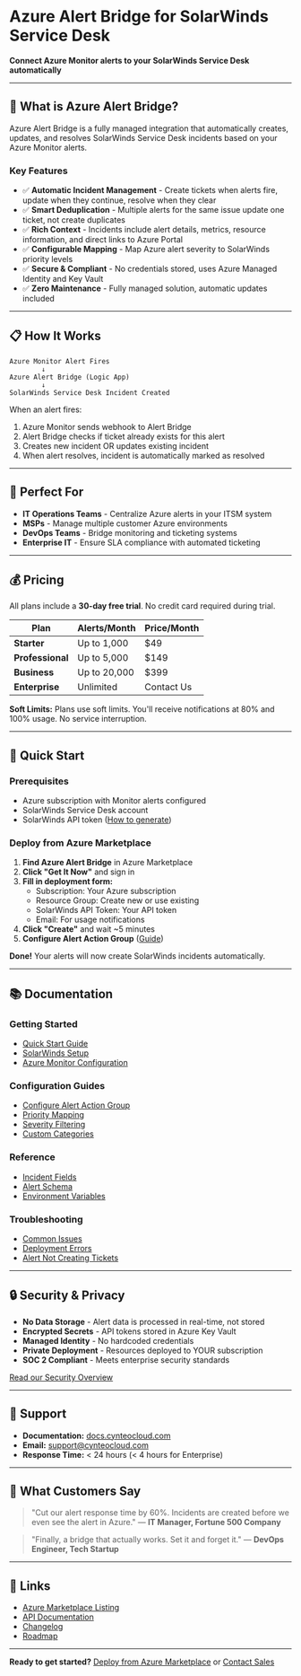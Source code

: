 # Azure Alert Bridge for SolarWinds Service Desk

**Connect Azure Monitor alerts to your SolarWinds Service Desk automatically**

---

## 🚀 What is Azure Alert Bridge?

Azure Alert Bridge is a fully managed integration that automatically creates, updates, and resolves SolarWinds Service Desk incidents based on your Azure Monitor alerts.

### Key Features

- ✅ **Automatic Incident Management** - Create tickets when alerts fire, update when they continue, resolve when they clear
- ✅ **Smart Deduplication** - Multiple alerts for the same issue update one ticket, not create duplicates
- ✅ **Rich Context** - Incidents include alert details, metrics, resource information, and direct links to Azure Portal
- ✅ **Configurable Mapping** - Map Azure alert severity to SolarWinds priority levels
- ✅ **Secure & Compliant** - No credentials stored, uses Azure Managed Identity and Key Vault
- ✅ **Zero Maintenance** - Fully managed solution, automatic updates included

---

## 📋 How It Works

```
Azure Monitor Alert Fires
        ↓
Azure Alert Bridge (Logic App)
        ↓
SolarWinds Service Desk Incident Created
```

When an alert fires:
1. Azure Monitor sends webhook to Alert Bridge
2. Alert Bridge checks if ticket already exists for this alert
3. Creates new incident OR updates existing incident
4. When alert resolves, incident is automatically marked as resolved

---

## 🎯 Perfect For

- **IT Operations Teams** - Centralize Azure alerts in your ITSM system
- **MSPs** - Manage multiple customer Azure environments
- **DevOps Teams** - Bridge monitoring and ticketing systems
- **Enterprise IT** - Ensure SLA compliance with automated ticketing

---

## 💰 Pricing

All plans include a **30-day free trial**. No credit card required during trial.

| Plan | Alerts/Month | Price/Month |
|------|-------------|-------------|
| **Starter** | Up to 1,000 | $49 |
| **Professional** | Up to 5,000 | $149 |
| **Business** | Up to 20,000 | $399 |
| **Enterprise** | Unlimited | Contact Us |

**Soft Limits:** Plans use soft limits. You'll receive notifications at 80% and 100% usage. No service interruption.

---

## 🚀 Quick Start

### Prerequisites

- Azure subscription with Monitor alerts configured
- SolarWinds Service Desk account
- SolarWinds API token ([How to generate](./guides/solarwinds-api-token.md))

### Deploy from Azure Marketplace

1. **Find Azure Alert Bridge** in Azure Marketplace
2. **Click "Get It Now"** and sign in
3. **Fill in deployment form:**
   - Subscription: Your Azure subscription
   - Resource Group: Create new or use existing
   - SolarWinds API Token: Your API token
   - Email: For usage notifications
4. **Click "Create"** and wait ~5 minutes
5. **Configure Alert Action Group** ([Guide](./guides/configure-alert-action-group.md))

**Done!** Your alerts will now create SolarWinds incidents automatically.

---

## 📚 Documentation

### Getting Started
- [Quick Start Guide](./getting-started/quickstart.md)
- [SolarWinds Setup](./getting-started/solarwinds-setup.md)
- [Azure Monitor Configuration](./getting-started/azure-monitor-setup.md)

### Configuration Guides
- [Configure Alert Action Group](./guides/configure-alert-action-group.md)
- [Priority Mapping](./guides/priority-mapping.md)
- [Severity Filtering](./guides/severity-filtering.md)
- [Custom Categories](./guides/custom-categories.md)

### Reference
- [Incident Fields](./reference/incident-fields.md)
- [Alert Schema](./reference/alert-schema.md)
- [Environment Variables](./reference/environment-variables.md)

### Troubleshooting
- [Common Issues](./troubleshooting/common-issues.md)
- [Deployment Errors](./troubleshooting/deployment-errors.md)
- [Alert Not Creating Tickets](./troubleshooting/alert-not-creating-tickets.md)

---

## 🔒 Security & Privacy

- **No Data Storage** - Alert data is processed in real-time, not stored
- **Encrypted Secrets** - API tokens stored in Azure Key Vault
- **Managed Identity** - No hardcoded credentials
- **Private Deployment** - Resources deployed to YOUR subscription
- **SOC 2 Compliant** - Meets enterprise security standards

[Read our Security Overview](./reference/security.md)

---

## 💬 Support

- **Documentation:** [docs.cynteocloud.com](https://docs.cynteocloud.com)
- **Email:** support@cynteocloud.com
- **Response Time:** < 24 hours (< 4 hours for Enterprise)

---

## 🎉 What Customers Say

> "Cut our alert response time by 60%. Incidents are created before we even see the alert in Azure."
> — **IT Manager, Fortune 500 Company**

> "Finally, a bridge that actually works. Set it and forget it."
> — **DevOps Engineer, Tech Startup**

---

## 🔗 Links

- [Azure Marketplace Listing](#)
- [API Documentation](./reference/api.md)
- [Changelog](./reference/changelog.md)
- [Roadmap](./reference/roadmap.md)

---

**Ready to get started?** [Deploy from Azure Marketplace](#) or [Contact Sales](mailto:sales@cynteocloud.com)

